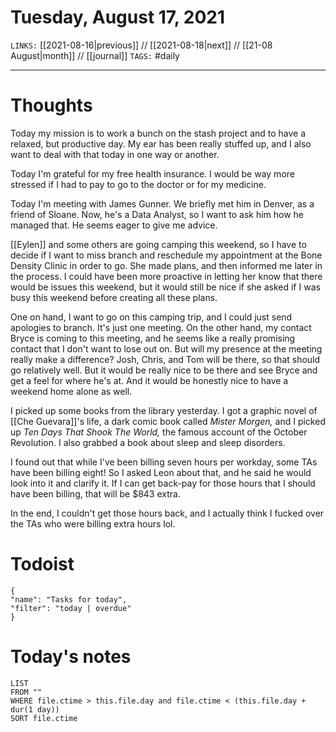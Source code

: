 # Tuesday, August 17, 2021
`LINKS:` [[2021-08-16|previous]] // [[2021-08-18|next]] // [[21-08 August|month]] // [[journal]] 
`TAGS:` #daily

---
# Thoughts
Today my mission is to work a bunch on the stash project and to have a relaxed, but productive day. My ear has been really stuffed up, and I also want to deal with that today in one way or another. 

Today I'm grateful for my free health insurance. I would be way more stressed if I had to pay to go to the doctor or for my medicine. 

Today I'm meeting with James Gunner. We briefly met him in Denver, as a friend of Sloane. Now, he's a Data Analyst, so I want to ask him how he managed that. He seems eager to give me advice. 

[[Eylen]] and some others are going camping this weekend, so I have to decide if I want to miss branch and reschedule my appointment at the Bone Density Clinic in order to go. She made plans, and then informed me later in the process. I could have been more proactive in letting her know that there would be issues this weekend, but it would still be nice if she asked if I was busy this weekend before creating all these plans. 

One on hand, I want to go on this camping trip, and I could just send apologies to branch. It's just one meeting. On the other hand, my contact Bryce is coming to this meeting, and he seems like a really promising contact that I don't want to lose out on. But will my presence at the meeting really make a difference? Josh, Chris, and Tom will be there, so that should go relatively well. But it would be really nice to be there and see Bryce and get a feel for where he's at. And it would be honestly nice to have a weekend home alone as well. 

I picked up some books from the library yesterday. I got a graphic novel of [[Che Guevara]]'s life, a dark comic book called *Mister Morgen,* and I picked up *Ten Days That Shook The World,* the famous account of the October Revolution. I also grabbed a book about sleep and sleep disorders. 

I found out that while I've been billing seven hours per workday, some TAs have been billing eight! So I asked Leon about that, and he said he would look into it and clarify it. If I can get back-pay for those hours that I should have been billing, that will be $843 extra. 

In the end, I couldn't get those hours back, and I actually think I fucked over the TAs who were billing extra hours lol. 

# Todoist
```todoist
{
"name": "Tasks for today",
"filter": "today | overdue"
}
```

# Today's notes
```dataview
LIST 
FROM ""
WHERE file.ctime > this.file.day and file.ctime < (this.file.day + dur(1 day))
SORT file.ctime
```
